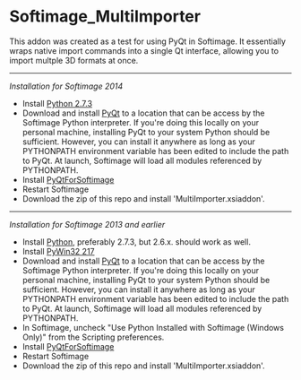 Softimage_MultiImporter
=======================


This addon was created as a test for using PyQt in Softimage. It essentially wraps native import commands into a single Qt interface, allowing you to import multple 3D formats at once.

___
*Installation for Softimage 2014*
- Install [Python 2.7.3](http://www.python.org/ftp/python/2.7.3/python-2.7.3.amd64.msi)
- Download and install [PyQt](http://sourceforge.net/projects/pyqt/files/PyQt4/PyQt-4.10.3/PyQt4-4.10.3-gpl-Py2.7-Qt4.8.5-x64.exe/download ) to a location that can be access by the Softimage Python interpreter. If you're doing this locally on your personal machine, installing PyQt to your system Python should be sufficient. However, you can install it anywhere as long as your PYTHONPATH environment variable has been edited to include the path to PyQt. At launch, Softimage will load all modules referenced by PYTHONPATH.
- Install [PyQtForSoftimage](https://github.com/caron/PyQtForSoftimage)
- Restart Softimage
- Download the zip of this repo and install 'MultiImporter.xsiaddon'.

___
*Installation for Softimage 2013 and earlier*
- Install [Python](http://www.python.org/download/releases/2.7.3/), preferably 2.7.3, but 2.6.x. should work as well.
- Install [PyWin32 217](http://sourceforge.net/projects/pywin32/files/pywin32/Build%20217/)
- Download and install [PyQt](http://sourceforge.net/projects/pyqt/files/PyQt4/PyQt-4.10.3/PyQt4-4.10.3-gpl-Py2.7-Qt4.8.5-x64.exe/download ) to a location that can be access by the Softimage Python interpreter. If you're doing this locally on your personal machine, installing PyQt to your system Python should be sufficient. However, you can install it anywhere as long as your PYTHONPATH environment variable has been edited to include the path to PyQt. At launch, Softimage will load all modules referenced by PYTHONPATH.
- In Softimage, uncheck "Use Python Installed with Softimage (Windows Only)" from the Scripting preferences.
- Install [PyQtForSoftimage](https://github.com/caron/PyQtForSoftimage)
- Restart Softimage
- Download the zip of this repo and install 'MultiImporter.xsiaddon'.
